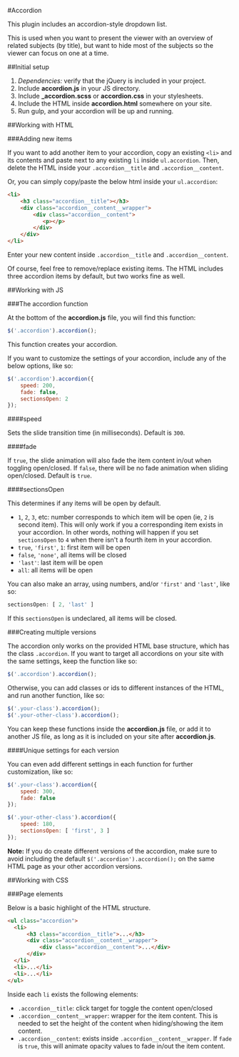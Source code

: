 #Accordion

This plugin includes an accordion-style dropdown list.

This is used when you want to present the viewer with an overview of related subjects (by title), but want to hide most of the subjects so the viewer can focus on one at a time.

##Initial setup

1. _Dependencies:_ verify that the jQuery is included in your project.
2. Include **accordion.js** in your JS directory.
3. Include **_accordion.scss** or **accordion.css** in your stylesheets.
4. Include the HTML inside **accordion.html** somewhere on your site.
5. Run gulp, and your accordion will be up and running.

##Working with HTML

###Adding new items

If you want to add another item to your accordion, copy an existing `<li>` and its contents and paste next to any existing `li` inside `ul.accordion`. Then, delete the HTML inside your `.accordion__title` and `.accordion__content`.

Or, you can simply copy/paste the below html inside your `ul.accordion`:

```html
<li>
	<h3 class="accordion__title"></h3>
	<div class="accordion__content__wrapper">
	  	<div class="accordion__content">
		   <p></p>
		</div>
	</div>
</li>
```

Enter your new content inside `.accordion__title` and `.accordion__content`.

Of course, feel free to remove/replace existing items. The HTML includes three accordion items by default, but two works fine as well.

##Working with JS

###The accordion function

At the bottom of the __accordion.js__ file, you will find this function:

```javascript
$('.accordion').accordion();
```

This function creates your accordion.

If you want to customize the settings of your accordion, include any of the below options, like so:

```javascript
$('.accordion').accordion({
    speed: 200,
    fade: false,
    sectionsOpen: 2
});
```

####speed

Sets the slide transition time (in milliseconds). Default is `300`.

####fade

If `true`, the slide animation will also fade the item content in/out when toggling open/closed. If `false`, there will be no fade animation when sliding open/closed. Default is `true`.

####sectionsOpen

This determines if any items will be open by default. 

* `1`, `2`, `3`, etc: number corresponds to which item will be open (ie, `2` is second item). This will only work if you a corresponding item exists in your accordion. In other words, nothing will happen if you set `sectionsOpen` to `4` when there isn't a fourth item in your accordion.
* `true`, `'first'`, `1`: first item will be open
* `false`, `'none'`, all items will be closed
* `'last'`: last item will be open
* `all`: all items will be open

You can also make an array, using numbers, and/or `'first'` and `'last'`, like so:

```javascript
sectionsOpen: [ 2, 'last' ]
```

If this `sectionsOpen` is undeclared, all items will be closed.


###Creating multiple versions

The accordion only works on the provided HTML base structure, which has the class `.accordion`. If you want to target all accordions on your site with the same settings, keep the function like so:

```javascript
$('.accordion').accordion();
```
 
Otherwise, you can add classes or ids to different instances of the HTML, and run another function, like so:
 
```javascript
$('.your-class').accordion();
$('.your-other-class').accordion();
```
 
You can keep these functions inside the __accordion.js__ file, or add it to another JS file, as long as it is included on your site after __accordion.js__.

####Unique settings for each version

You can even add different settings in each function for further customization, like so:

```javascript
$('.your-class').accordion({
    speed: 300,
    fade: false
});

$('.your-other-class').accordion({
    speed: 180,
    sectionsOpen: [ 'first', 3 ]
});
```

__Note:__ If you do create different versions of the accordion, make sure to avoid including the default `$('.accordion').accordion();` on the same HTML page as your other accordion versions. 

##Working with CSS

###Page elements

Below is a basic highlight of the HTML structure.

```html
<ul class="accordion">
  <li>
      <h3 class="accordion__title">...</h3>
      <div class="accordion__content__wrapper">
          <div class="accordion__content">...</div>
      </div>
  </li>
  <li>...</li>
  <li>...</li>
</ul>
```

Inside each `li` exists the following elements:

* `.accordion__title`: click target for toggle the content open/closed
* `.accordion__content__wrapper`: wrapper for the item content. This is needed to set the height of the content when hiding/showing the item content.
* `.accordion__content`: exists inside `.accordion__content__wrapper`. If `fade` is `true`, this will animate opacity values to fade in/out the item content.